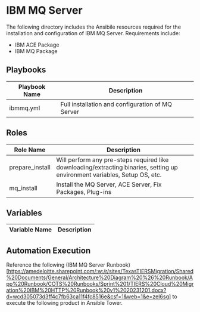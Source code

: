 # IBM MQ Server
The following directory includes the Ansibile resources required for the installation and configuration of IBM MQ Server. Requirements include:

- IBM ACE Package
- IBM MQ Package

## Playbooks
| Playbook Name | Description |
| ---------- | ---------- |
| ibmmq.yml | Full installation and configuration of MQ Server |


## Roles
| Role Name | Description |
| ---------- | ---------- |
| prepare_install | Will perform any pre-steps required like downloading/extracting binaries, setting up environment variables, Setup OS, etc. |
| mq_install | Install the MQ Server, ACE Server, Fix Packages, Plug-ins |


## Variables
| Variable Name | Description |
| ---------- | ---------- |



##  Automation Execution
Reference the following (IBM MQ Server Runbook)[https://amedeloitte.sharepoint.com/:w:/r/sites/TexasTIERSMigration/Shared%20Documents/General/Architecture%20Diagram%20%26%20Runbook/App%20Runbook/COTS%20Runbooks/Sprint%201/TIERS%20Cloud%20Migration%20IBM%20HTTP%20Runbook%20v1%2020231201.docx?d=wcd305073d3ff4c7fb63ca11f4fc8516e&csf=1&web=1&e=zeI6sg] to execute the following product in Ansible Tower.
